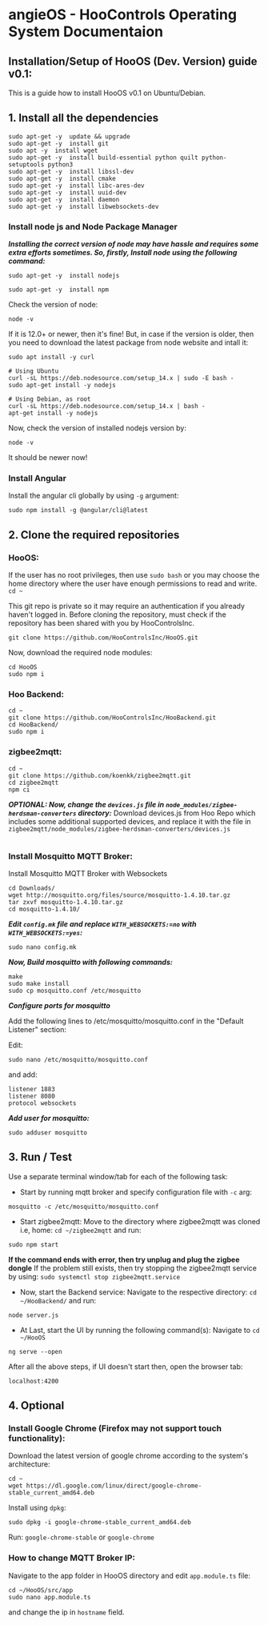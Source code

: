 # angieOS - HooControls Operating System Documentaion

## Installation/Setup of HooOS (Dev. Version) guide v0.1:
This is a guide how to install HooOS v0.1 on Ubuntu/Debian.

## 1. Install all the dependencies
```
sudo apt-get -y  update && upgrade
sudo apt-get -y  install git
sudo apt -y  install wget
sudo apt-get -y  install build-essential python quilt python-setuptools python3
sudo apt-get -y  install libssl-dev
sudo apt-get -y  install cmake
sudo apt-get -y  install libc-ares-dev
sudo apt-get -y  install uuid-dev
sudo apt-get -y  install daemon
sudo apt-get -y  install libwebsockets-dev
```

### Install node js and Node Package Manager
***Installing the correct version of node may have hassle and requires some extra efforts sometimes. So, firstly, Install node using the following command:***
```
sudo apt-get -y  install nodejs
```
```
sudo apt-get -y  install npm
```
Check the version of node:
```
node -v
```
If it is 12.0+ or newer, then it's fine!
But, in case if the version is older, then you need to download the latest package from node website and intall it:
```
sudo apt install -y curl

# Using Ubuntu
curl -sL https://deb.nodesource.com/setup_14.x | sudo -E bash -
sudo apt-get install -y nodejs

# Using Debian, as root
curl -sL https://deb.nodesource.com/setup_14.x | bash -
apt-get install -y nodejs
```
Now, check the version of installed nodejs version by:
```
node -v
```
It should be newer now!

### Install Angular
Install the angular cli globally by using `-g` argument:
```
sudo npm install -g @angular/cli@latest
```

## 2. Clone the required repositories
### HooOS:
If the user has no root privileges, then use `sudo bash` or you may choose the home directory where the user have enough permissions to read and write.
`cd ~`

This git repo is private so it may require an authentication if you already haven't logged in.  Before cloning the repository, must check if the repository has been shared with you by HooControlsInc.

```
git clone https://github.com/HooControlsInc/HooOS.git
```

Now, download the required node modules:
```
cd HooOS
sudo npm i
```

### Hoo Backend:
```
cd ~
git clone https://github.com/HooControlsInc/HooBackend.git
cd HooBackend/
sudo npm i
```

### zigbee2mqtt:
```
cd ~
git clone https://github.com/koenkk/zigbee2mqtt.git
cd zigbee2mqtt
npm ci
```
***OPTIONAL: Now, change the `devices.js` file in  `node_modules/zigbee-herdsman-converters` directory:***
Download devices.js from Hoo Repo which includes some additional supported devices, and replace it with the file in `zigbee2mqtt/node_modules/zigbee-herdsman-converters/devices.js`
```
```


### Install Mosquitto MQTT Broker:
Install Mosquitto MQTT Broker with Websockets
```
cd Downloads/
wget http://mosquitto.org/files/source/mosquitto-1.4.10.tar.gz
tar zxvf mosquitto-1.4.10.tar.gz
cd mosquitto-1.4.10/
```
***Edit `config.mk` file and replace `WITH_WEBSOCKETS:=no` with `WITH_WEBSOCKETS:=yes`:***
```
sudo nano config.mk
```
***Now, Build mosquitto with following commands:***
```
make
sudo make install
sudo cp mosquitto.conf /etc/mosquitto
```
***Configure ports for mosquitto***

Add the following lines to /etc/mosquitto/mosquitto.conf in the "Default Listener" section:

Edit:
```
sudo nano /etc/mosquitto/mosquitto.conf
```
and add:
```
listener 1883
listener 8080
protocol websockets
```
***Add user for mosquitto:***
```
sudo adduser mosquitto
```

## 3. Run / Test
Use a separate terminal window/tab for each of the following task:

* Start by running mqtt broker and specify configuration file with `-c` arg:
```
mosquitto -c /etc/mosquitto/mosquitto.conf
```
* Start zigbee2mqtt:
Move to the directory where zigbee2mqtt was cloned i.e, home: `cd ~/zigbee2mqtt` and run:
```
sudo npm start
```
**If the command ends with error, then try unplug and plug the zigbee dongle**
If the problem still exists, then try stopping the zigbee2mqtt service by using:
`sudo systemctl stop zigbee2mqtt.service`

* Now, start the Backend service:
Navigate to the respective directory: `cd ~/HooBackend/` and run:
```
node server.js
```
* At Last, start the UI by running the following command(s):
Navigate to `cd ~/HooOS`
```
ng serve --open
```

After all the above steps, if UI doesn't start then, open the browser tab:
```
localhost:4200
```


## 4. Optional
### Install Google Chrome (Firefox may not support touch functionality):
Download the latest version of google chrome according to the system's architecture:
```
cd ~
wget https://dl.google.com/linux/direct/google-chrome-stable_current_amd64.deb
```
Install using `dpkg`:
```
sudo dpkg -i google-chrome-stable_current_amd64.deb
```
Run:
`google-chrome-stable` or `google-chrome`

### How to change MQTT Broker IP:
Navigate to the app folder in HooOS directory and edit `app.module.ts` file:
```
cd ~/HooOS/src/app
sudo nano app.module.ts
```
and change the ip in `hostname` field.

